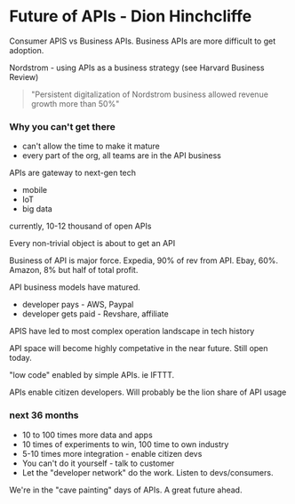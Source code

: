# Future of APIs - Dion Hinchcliffe

Consumer APIS vs Business APIs.  Business APIs are more difficult to get adoption.

Nordstrom - using APIs as a business strategy  (see Harvard Business Review)

> "Persistent digitalization of Nordstrom business allowed revenue growth more than 50%"

### Why you can't get there

* can't allow the time to make it mature
* every part of the org, all teams are in the API business

APIs are gateway to next-gen tech

* mobile
* IoT
* big data

currently, 10-12 thousand of open APIs

Every non-trivial object is about to get an API

Business of API is major force.  Expedia, 90% of rev from API. Ebay, 60%. Amazon, 8% but half of total profit.

API business models have matured.

* developer pays - AWS, Paypal
* developer gets paid - Revshare, affiliate

APIS have led to most complex operation landscape in tech history

API space will become highly competative in the near future.  Still open today.  

"low code" enabled by simple APIs.  ie IFTTT.

APIs enable citizen developers.  Will probably be the lion share of API usage

### next 36 months

* 10 to 100 times more data and apps
* 10 times of experiments to win, 100 time to own industry
* 5-10 times more integration - enable citizen devs
* You can't do it yourself - talk to customer
* Let the "developer network" do the work.  Listen to devs/consumers.

We're in the "cave painting" days of APIs. A great future ahead.



